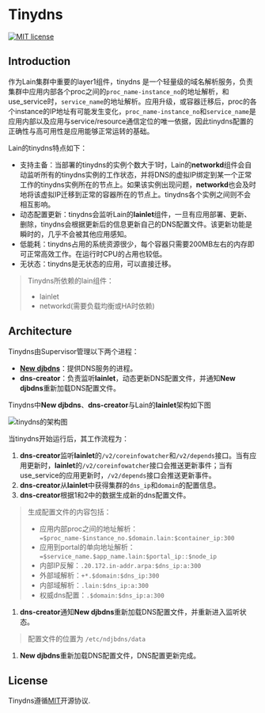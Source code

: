 # Tinydns
[![MIT license](https://img.shields.io/github/license/mashape/apistatus.svg)](https://opensource.org/licenses/MIT)
## Introduction
作为Lain集群中重要的layer1组件，tinydns 是一个轻量级的域名解析服务，负责集群中应用内部各个proc之间的`proc_name-instance_no`的地址解析，和use_service时，`service_name`的地址解析。应用升级，或容器迁移后，proc的各个instance的IP地址有可能发生变化，`proc_name-instance_no`和`service_name`是应用内部以及应用与service/resource通信定位的唯一依据，因此tinydns配置的正确性与高可用性是应用能够正常运转的基础。

Lain的tinydns特点如下：
- 支持主备：当部署的tinydns的实例个数大于1时，Lain的**networkd**组件会自动监听所有的tinydns实例的工作状态，并将DNS的虚拟IP绑定到某一个正常工作的tinydns实例所在的节点上。如果该实例出现问题，**networkd**也会及时地将该虚拟IP迁移到正常的容器所在的节点上。tinydns各个实例之间则不会相互影响。
- 动态配置更新：tinydns会监听Lain的**lainlet**组件，一旦有应用部署、更新、删除，tinydns会根据更新后的信息更新自己的DNS配置文件。该更新功能是瞬时的，几乎不会被其他应用感知。
- 低能耗：tinydns占用的系统资源很少，每个容器只需要200MB左右的内存即可正常高效工作。在运行时CPU的占用也较低。
- 无状态：tinydns是无状态的应用，可以直接迁移。

> Tinydns所依赖的lain组件：
> - lainlet
> - networkd(需要负载均衡或HA时依赖)

## Architecture
Tinydns由Supervisor管理以下两个进程：
- [**New djbdns**](http://pjp.dgplug.org/ndjbdns/)：提供DNS服务的进程。
- **dns-creator**：负责监听**lainlet**，动态更新DNS配置文件，并通知**New djbdns**重新加载DNS配置文件。

Tinydns中**New djbdns**、**dns-creator**与Lain的**lainlet**架构如下图

![tinydns的架构图](https://github.com/laincloud/tinydns/blob/master/tinydns.png)

当tinydns开始运行后，其工作流程为：
1.  **dns-creator**监听**lainlet**的`/v2/coreinfowatcher`和`/v2/depends`接口。当有应用更新时，**lainlet**的`/v2/coreinfowatcher`接口会推送更新事件；当有use_service的应用更新时，`/v2/depends`接口会推送更新事件。
1.  **dns-creator**从**lainlet**中获得集群的`dns_ip`和`domain`的配置信息。
1.  **dns-creator**根据1和2中的数据生成新的dns配置文件。
> 生成配置文件的内容包括：
> - 应用内部proc之间的地址解析：`=$proc_name-$instance_no.$domain.lain:$container_ip:300`
> - 应用到portal的单向地址解析：`=$service_name.$app_name.lain:$portal_ip::$node_ip`
> - 内部IP反解：`.20.172.in-addr.arpa:$dns_ip:a:300`
> - 外部域解析：`+*.$domain:$dns_ip:300`
> - 内部域解析：`.lain:$dns_ip:a:300`
> - 权威dns配置：`.$domain:$dns_ip:a:300`

1.  **dns-creator**通知**New djbdns**重新加载DNS配置文件，并重新进入监听状态。
> 配置文件的位置为 `/etc/ndjbdns/data`
1. **New djbdns**重新加载DNS配置文件，DNS配置更新完成。

## License
Tinydns遵循[MIT](https://github.com/laincloud/tinydns/blob/master/LICENSE)开源协议.
